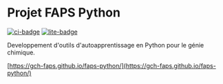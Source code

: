 # Projet FAPS Python

[![ci-badge]][ci] [![lite-badge]][lite]

[ci-badge]: https://github.com/gch-faps/faps-python/workflows/Build/badge.svg
[ci]: https://github.com/jupyterlite/jupyterlite/actions?query=branch%3Amain
[lite-badge]: https://jupyterlite.rtfd.io/en/latest/_static/badge.svg
[lite]: https://gch-faps.github.io/faps-python/

Developpement d'outils d'autoapprentissage en Python pour le génie chimique.

[https://gch-faps.github.io/faps-python/](https://gch-faps.github.io/faps-python/)

<!-- ### THEME 2
[![](https://colab.research.google.com/assets/colab-badge.svg)](https://colab.research.google.com/github/gch-faps/faps-python/blob/main/theme2/theme2.ipynb)

### THEME 3
[![THEME 3](https://colab.research.google.com/assets/colab-badge.svg)](https://colab.research.google.com/github/samayala22/faps-python/blob/theme3/theme3/theme3.ipynb) -->